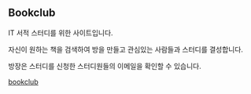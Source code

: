 ## Bookclub

IT 서적 스터디를 위한 사이트입니다. 

자신이 원하는 책을 검색하여 방을 만들고 관심있는 사람들과 스터디를 결성합니다.

방장은 스터디를 신청한 스터디원들의 이메일을 확인할 수 있습니다.

[bookclub](ec2-3-140-201-214.us-east-2.compute.amazonaws.com:8081)

